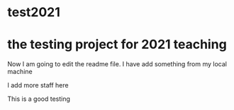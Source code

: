 # test2021

# the testing project for 2021 teaching

Now I am going to edit the readme file.
I have add something from my local machine

I add more staff here

This is a good testing
